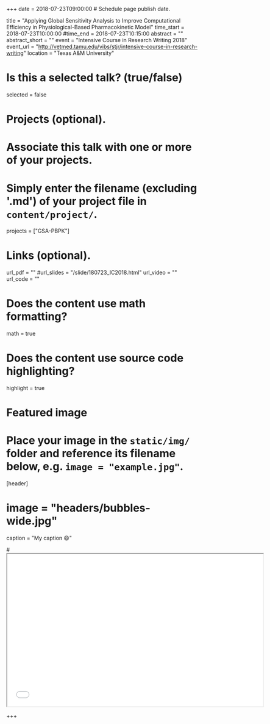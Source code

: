 +++
date = 2018-07-23T09:00:00  # Schedule page publish date.

title = "Applying Global Sensitivity Analysis to Improve Computational Efficiency in Physiological-Based Pharmacokinetic Model"
time_start = 2018-07-23T10:00:00
#time_end = 2018-07-23T10:15:00
abstract = ""
abstract_short = ""
event = "Intensive Course in Research Writing 2018"
event_url = "http://vetmed.tamu.edu/vibs/stjr/intensive-course-in-research-writing"
location = "Texas A&M University"

# Is this a selected talk? (true/false)
selected = false

# Projects (optional).
#   Associate this talk with one or more of your projects.
#   Simply enter the filename (excluding '.md') of your project file in `content/project/`.
projects = ["GSA-PBPK"]

# Links (optional).
url_pdf = ""
#url_slides = "/slide/180723_IC2018.html"
url_video = ""
url_code = ""

# Does the content use math formatting?
math = true

# Does the content use source code highlighting?
highlight = true

# Featured image
# Place your image in the `static/img/` folder and reference its filename below, e.g. `image = "example.jpg"`.
[header]
# image = "headers/bubbles-wide.jpg"
caption = "My caption :smile:"

#<iframe src="/slide/180723_IC2018.html#1" width="672" height="400px">
#</iframe>

+++


